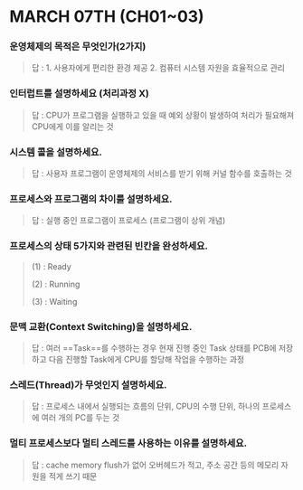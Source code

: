 # MARCH 07TH (CH01~03)



### 운영체제의 목적은 무엇인가(2가지)



> 답 : 1. 사용자에게 편리한 환경 제공    2. 컴퓨터 시스템 자원을 효율적으로 관리



### 인터럽트를 설명하세요 (처리과정 X)



> 답 : CPU가 프로그램을 실행하고 있을 때 예외 상황이 발생하여 처리가 필요해져 CPU에게 이를 알리는 것



### 시스템 콜을 설명하세요.



> 답 : 사용자 프로그램이 운영체제의 서비스를 받기 위해 커널 함수를 호출하는 것



### 프로세스와 프로그램의 차이를 설명하세요.



> 답 : 실행 중인 프로그램이 프로세스 (프로그램이 상위 개념)



### 프로세스의 상태 5가지와 관련된 빈칸을 완성하세요.



> (1) : Ready
>
> (2) : Running
>
> (3) : Waiting



### 문맥 교환(Context Switching)을 설명하세요.



> 답 : 여러 ==Task==를 수행하는 경우 현재 진행 중인 Task 상태를 PCB에 저장하고 다음 진행할 Task에게 CPU를 할당해 작업을 수행하는 과정



### 스레드(Thread)가 무엇인지 설명하세요.



> 답 : 프로세스 내에서 실행되는 흐름의 단위, CPU의 수행 단위, 하나의 프로세스에 여러 개의 PC를 두는 것



### 멀티 프로세스보다 멀티 스레드를 사용하는 이유를 설명하세요.



> 답 : cache memory flush가 없어 오버헤드가 적고, 주소 공간 등의 메모리 자원을 적게 쓰기 때문